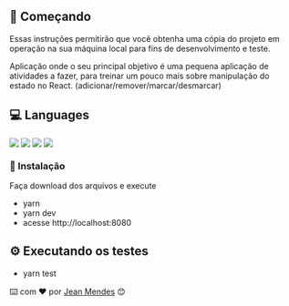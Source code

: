 ## 🚀 Começando

Essas instruções permitirão que você obtenha uma cópia do projeto em operação na sua máquina local para fins de desenvolvimento e teste.

Aplicação onde o seu principal objetivo é uma pequena aplicação de atividades a fazer, para treinar um pouco mais sobre manipulação do estado no React. (adicionar/remover/marcar/desmarcar)

## 💻 Languages

<img align="center" src="https://img.shields.io/badge/React-20232A?style=for-the-badge&logo=react&logoColor=61DAFB" />     <img align="center" src="https://img.shields.io/badge/JavaScript-323330?style=for-the-badge&logo=javascript&logoColor=F7DF1E" />     <img align="center" src="https://img.shields.io/badge/HTML5-E34F26?style=for-the-badge&logo=html5&logoColor=white" />     <img align="center" src="https://img.shields.io/badge/CSS3-1572B6?style=for-the-badge&logo=css3&logoColor=white" />



### 🔧 Instalação

Faça download dos arquivos e execute 

- yarn
- yarn dev
- acesse http://localhost:8080

## **⚙️ Executando os testes**

- yarn test

⌨️ com ❤️ por [Jean Mendes](https://github.com/jeanvga) 😊
